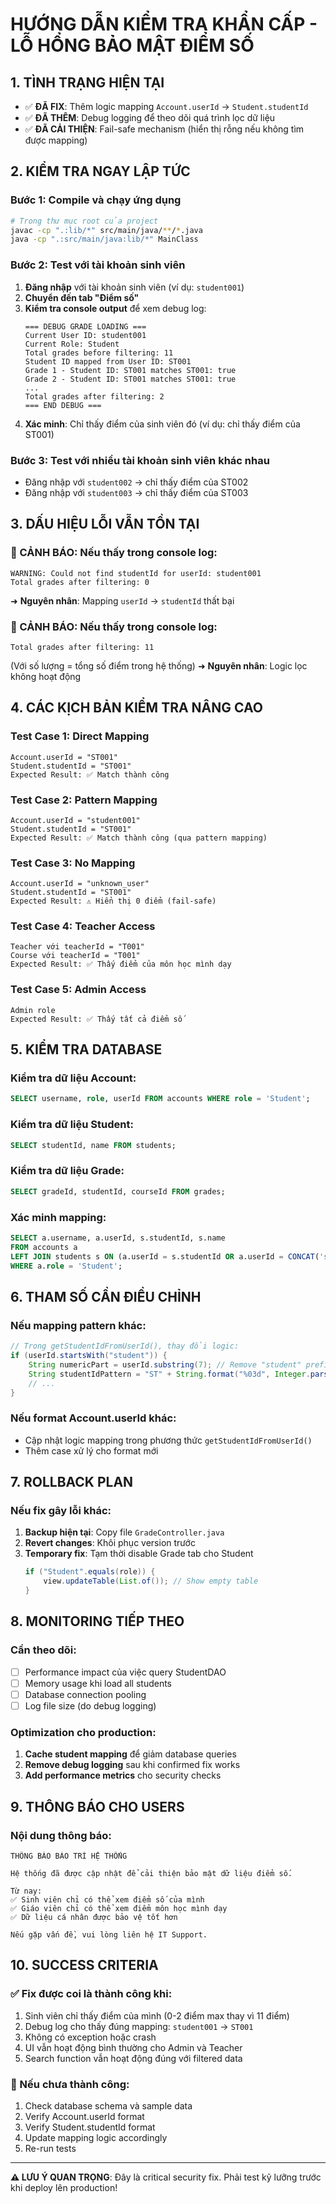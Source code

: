 # HƯỚNG DẪN KIỂM TRA KHẨN CẤP - LỖ HỔNG BẢO MẬT ĐIỂM SỐ

## 1. TÌNH TRẠNG HIỆN TẠI
- ✅ **ĐÃ FIX**: Thêm logic mapping `Account.userId` → `Student.studentId` 
- ✅ **ĐÃ THÊM**: Debug logging để theo dõi quá trình lọc dữ liệu
- ✅ **ĐÃ CẢI THIỆN**: Fail-safe mechanism (hiển thị rỗng nếu không tìm được mapping)

## 2. KIỂM TRA NGAY LẬP TỨC

### Bước 1: Compile và chạy ứng dụng
```bash
# Trong thư mục root của project
javac -cp ".:lib/*" src/main/java/**/*.java
java -cp ".:src/main/java:lib/*" MainClass
```

### Bước 2: Test với tài khoản sinh viên
1. **Đăng nhập** với tài khoản sinh viên (ví dụ: `student001`)
2. **Chuyển đến tab "Điểm số"**
3. **Kiểm tra console output** để xem debug log:
   ```
   === DEBUG GRADE LOADING ===
   Current User ID: student001
   Current Role: Student
   Total grades before filtering: 11
   Student ID mapped from User ID: ST001
   Grade 1 - Student ID: ST001 matches ST001: true
   Grade 2 - Student ID: ST001 matches ST001: true
   ...
   Total grades after filtering: 2
   === END DEBUG ===
   ```
4. **Xác minh**: Chỉ thấy điểm của sinh viên đó (ví dụ: chỉ thấy điểm của ST001)

### Bước 3: Test với nhiều tài khoản sinh viên khác nhau
- Đăng nhập với `student002` → chỉ thấy điểm của ST002
- Đăng nhập với `student003` → chỉ thấy điểm của ST003

## 3. DẤU HIỆU LỖI VẪN TỒN TẠI

### 🚨 CẢNH BÁO: Nếu thấy trong console log:
```
WARNING: Could not find studentId for userId: student001
Total grades after filtering: 0
```
➜ **Nguyên nhân**: Mapping `userId` → `studentId` thất bại

### 🚨 CẢNH BÁO: Nếu thấy trong console log:
```
Total grades after filtering: 11
```
(Với số lượng = tổng số điểm trong hệ thống)
➜ **Nguyên nhân**: Logic lọc không hoạt động

## 4. CÁC KỊCH BẢN KIỂM TRA NÂNG CAO

### Test Case 1: Direct Mapping
```
Account.userId = "ST001"
Student.studentId = "ST001"
Expected Result: ✅ Match thành công
```

### Test Case 2: Pattern Mapping  
```
Account.userId = "student001"
Student.studentId = "ST001"
Expected Result: ✅ Match thành công (qua pattern mapping)
```

### Test Case 3: No Mapping
```
Account.userId = "unknown_user"
Student.studentId = "ST001"
Expected Result: ⚠️ Hiển thị 0 điểm (fail-safe)
```

### Test Case 4: Teacher Access
```
Teacher với teacherId = "T001"
Course với teacherId = "T001"
Expected Result: ✅ Thấy điểm của môn học mình dạy
```

### Test Case 5: Admin Access
```
Admin role
Expected Result: ✅ Thấy tất cả điểm số
```

## 5. KIỂM TRA DATABASE

### Kiểm tra dữ liệu Account:
```sql
SELECT username, role, userId FROM accounts WHERE role = 'Student';
```

### Kiểm tra dữ liệu Student:
```sql
SELECT studentId, name FROM students;
```

### Kiểm tra dữ liệu Grade:
```sql
SELECT gradeId, studentId, courseId FROM grades;
```

### Xác minh mapping:
```sql
SELECT a.username, a.userId, s.studentId, s.name 
FROM accounts a 
LEFT JOIN students s ON (a.userId = s.studentId OR a.userId = CONCAT('student', SUBSTRING(s.studentId, 3)))
WHERE a.role = 'Student';
```

## 6. THAM SỐ CẦN ĐIỀU CHỈNH

### Nếu mapping pattern khác:
```java
// Trong getStudentIdFromUserId(), thay đổi logic:
if (userId.startsWith("student")) {
    String numericPart = userId.substring(7); // Remove "student" prefix
    String studentIdPattern = "ST" + String.format("%03d", Integer.parseInt(numericPart));
    // ...
}
```

### Nếu format Account.userId khác:
- Cập nhật logic mapping trong phương thức `getStudentIdFromUserId()`
- Thêm case xử lý cho format mới

## 7. ROLLBACK PLAN

### Nếu fix gây lỗi khác:
1. **Backup hiện tại**: Copy file `GradeController.java` 
2. **Revert changes**: Khôi phục version trước
3. **Temporary fix**: Tạm thời disable Grade tab cho Student
   ```java
   if ("Student".equals(role)) {
       view.updateTable(List.of()); // Show empty table
   }
   ```

## 8. MONITORING TIẾP THEO

### Cần theo dõi:
- [ ] Performance impact của việc query StudentDAO
- [ ] Memory usage khi load all students
- [ ] Database connection pooling
- [ ] Log file size (do debug logging)

### Optimization cho production:
1. **Cache student mapping** để giảm database queries
2. **Remove debug logging** sau khi confirmed fix works
3. **Add performance metrics** cho security checks

## 9. THÔNG BÁO CHO USERS

### Nội dung thông báo:
```
THÔNG BÁO BẢO TRÌ HỆ THỐNG

Hệ thống đã được cập nhật để cải thiện bảo mật dữ liệu điểm số.

Từ nay:
✅ Sinh viên chỉ có thể xem điểm số của mình
✅ Giáo viên chỉ có thể xem điểm môn học mình dạy  
✅ Dữ liệu cá nhân được bảo vệ tốt hơn

Nếu gặp vấn đề, vui lòng liên hệ IT Support.
```

## 10. SUCCESS CRITERIA

### ✅ Fix được coi là thành công khi:
1. Sinh viên chỉ thấy điểm của mình (0-2 điểm max thay vì 11 điểm)
2. Debug log cho thấy đúng mapping: `student001` → `ST001`
3. Không có exception hoặc crash
4. UI vẫn hoạt động bình thường cho Admin và Teacher
5. Search function vẫn hoạt động đúng với filtered data

### 🔄 Nếu chưa thành công:
1. Check database schema và sample data
2. Verify Account.userId format  
3. Verify Student.studentId format
4. Update mapping logic accordingly
5. Re-run tests

---

**⚠️ LƯU Ý QUAN TRỌNG**: Đây là critical security fix. Phải test kỹ lưỡng trước khi deploy lên production!